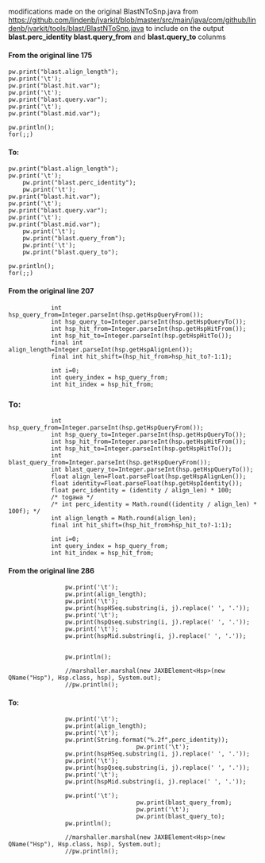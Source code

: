 modifications made on the original BlastNToSnp.java from https://github.com/lindenb/jvarkit/blob/master/src/main/java/com/github/lindenb/jvarkit/tools/blast/BlastNToSnp.java to include on the output **blast.perc_identity blast.query_from** and **blast.query_to** colunms

#### From the original line 175

	pw.print("blast.align_length");
	pw.print('\t');
	pw.print("blast.hit.var");
	pw.print('\t');
	pw.print("blast.query.var");
	pw.print('\t');
	pw.print("blast.mid.var");
	
	pw.println();
	for(;;)

#### To:

	pw.print("blast.align_length");
	pw.print('\t');
        pw.print("blast.perc_identity");
        pw.print('\t');
	pw.print("blast.hit.var");
	pw.print('\t');
	pw.print("blast.query.var");
	pw.print('\t');
	pw.print("blast.mid.var");
        pw.print('\t');
        pw.print("blast.query_from");
        pw.print('\t');
        pw.print("blast.query_to");

	pw.println();
	for(;;)


#### From the original line 207

				int hsp_query_from=Integer.parseInt(hsp.getHspQueryFrom());
				int hsp_query_to=Integer.parseInt(hsp.getHspQueryTo());
				int hsp_hit_from=Integer.parseInt(hsp.getHspHitFrom());
				int hsp_hit_to=Integer.parseInt(hsp.getHspHitTo());
				final int align_length=Integer.parseInt(hsp.getHspAlignLen());
				final int hit_shift=(hsp_hit_from>hsp_hit_to?-1:1);
				
				int i=0;
				int query_index = hsp_query_from;
				int hit_index = hsp_hit_from;

### To: 

				int hsp_query_from=Integer.parseInt(hsp.getHspQueryFrom());
				int hsp_query_to=Integer.parseInt(hsp.getHspQueryTo());
				int hsp_hit_from=Integer.parseInt(hsp.getHspHitFrom());
				int hsp_hit_to=Integer.parseInt(hsp.getHspHitTo());
				int blast_query_from=Integer.parseInt(hsp.getHspQueryFrom());
				int blast_query_to=Integer.parseInt(hsp.getHspQueryTo());
				float align_len=Float.parseFloat(hsp.getHspAlignLen());
				float identity=Float.parseFloat(hsp.getHspIdentity());
				float perc_identity = (identity / align_len) * 100;
				/* togawa */
				/* int perc_identity = Math.round((identity / align_len) * 100f); */
				int align_length = Math.round(align_len);
				final int hit_shift=(hsp_hit_from>hsp_hit_to?-1:1);
				
				int i=0;
				int query_index = hsp_query_from;
				int hit_index = hsp_hit_from;


#### From the original line 286

					pw.print('\t');
					pw.print(align_length);
					pw.print('\t');
					pw.print(hspHSeq.substring(i, j).replace(' ', '.'));
					pw.print('\t');
					pw.print(hspQseq.substring(i, j).replace(' ', '.'));
					pw.print('\t');
					pw.print(hspMid.substring(i, j).replace(' ', '.'));

					
					pw.println();
					
					//marshaller.marshal(new JAXBElement<Hsp>(new QName("Hsp"), Hsp.class, hsp), System.out);
					//pw.println();

#### To:

					pw.print('\t');
					pw.print(align_length);
					pw.print('\t');
					pw.print(String.format("%.2f",perc_identity));
                                        pw.print('\t');
					pw.print(hspHSeq.substring(i, j).replace(' ', '.'));
					pw.print('\t');
					pw.print(hspQseq.substring(i, j).replace(' ', '.'));
					pw.print('\t');
					pw.print(hspMid.substring(i, j).replace(' ', '.'));

					pw.print('\t');
                                        pw.print(blast_query_from);
                                        pw.print('\t');
                                        pw.print(blast_query_to);	
					pw.println();
					
					//marshaller.marshal(new JAXBElement<Hsp>(new QName("Hsp"), Hsp.class, hsp), System.out);
					//pw.println();

